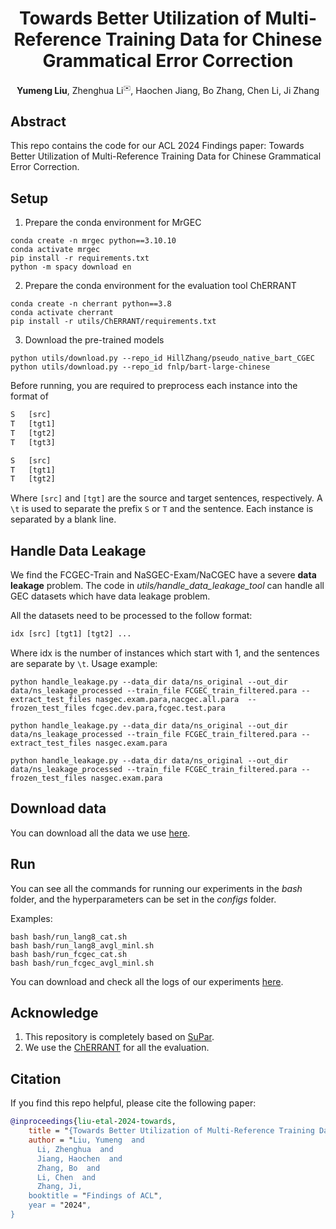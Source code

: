 <div align="center">

# Towards Better Utilization of Multi-Reference Training Data for Chinese Grammatical Error Correction
__Yumeng Liu__, Zhenghua Li<sup title="Corresponding author" style="font-size:10px">✉️</sup>, Haochen Jiang, Bo Zhang, Chen Li, Ji Zhang

</div>

## Abstract
This repo contains the code for our ACL 2024 Findings paper: Towards Better Utilization of Multi-Reference Training Data for Chinese Grammatical Error Correction.

## Setup
1. Prepare the conda environment for MrGEC
```shell
conda create -n mrgec python==3.10.10
conda activate mrgec
pip install -r requirements.txt
python -m spacy download en
```

2. Prepare the conda environment for the evaluation tool ChERRANT
```shell
conda create -n cherrant python==3.8
conda activate cherrant
pip install -r utils/ChERRANT/requirements.txt
```

3. Download the pre-trained models
```shell
python utils/download.py --repo_id HillZhang/pseudo_native_bart_CGEC
python utils/download.py --repo_id fnlp/bart-large-chinese
```

Before running, you are required to preprocess each instance into the format of 
```txt
S   [src]
T   [tgt1]
T   [tgt2]
T   [tgt3]

S   [src]
T   [tgt1]
T   [tgt2]
```
Where `[src]` and `[tgt]` are the source and target sentences, respectively.
A `\t` is used to separate the prefix `S` or `T` and the sentence.
Each instance is separated by a blank line.

## Handle Data Leakage
We find the FCGEC-Train and NaSGEC-Exam/NaCGEC have a severe **data leakage** problem. The code in *utils/handle_data_leakage_tool* can handle all GEC datasets which have data leakage problem.

All the datasets need to be processed to the follow format:
```txt
idx [src] [tgt1] [tgt2] ... 
```

Where idx is the number of instances which start with 1, and the sentences are separate by `\t`. Usage example:
```
python handle_leakage.py --data_dir data/ns_original --out_dir data/ns_leakage_processed --train_file FCGEC_train_filtered.para --extract_test_files nasgec.exam.para,nacgec.all.para  --frozen_test_files fcgec.dev.para,fcgec.test.para

python handle_leakage.py --data_dir data/ns_original --out_dir data/ns_leakage_processed --train_file FCGEC_train_filtered.para --extract_test_files nasgec.exam.para

python handle_leakage.py --data_dir data/ns_original --out_dir data/ns_leakage_processed --train_file FCGEC_train_filtered.para --frozen_test_files nasgec.exam.para
```


## Download data

You can download all the data we use [here](https://drive.google.com/file/d/1PwQ8l5HZ2E5vcW-QZlFYqcU0SqM2INws/view?usp=sharing).

## Run
You can see all the commands for running our experiments in the *bash* folder, and the hyperparameters can be set in the *configs* folder.

Examples:
```shell
bash bash/run_lang8_cat.sh
bash bash/run_lang8_avgl_minl.sh
bash bash/run_fcgec_cat.sh
bash bash/run_fcgec_avgl_minl.sh
```

You can download and check all the logs of our experiments [here](https://drive.google.com/file/d/1qqcL0-eQgTUjr9RlEKTxLIhAgJ749L6j/view?usp=sharing).

## Acknowledge
1. This repository is completely based on [SuPar](https://github.com/yzhangcs/parser).
2. We use the [ChERRANT](https://github.com/HillZhang1999/MuCGEC/tree/main/scorers/ChERRANT) for all the evaluation.

## Citation
If you find this repo helpful, please cite the following paper:
```bib
@inproceedings{liu-etal-2024-towards,
    title = "{Towards Better Utilization of Multi-Reference Training Data for Chinese Grammatical Error Correction}",
    author = "Liu, Yumeng  and
      Li, Zhenghua  and
      Jiang, Haochen  and
      Zhang, Bo  and
      Li, Chen  and
      Zhang, Ji,
    booktitle = "Findings of ACL",
    year = "2024",
}
```
